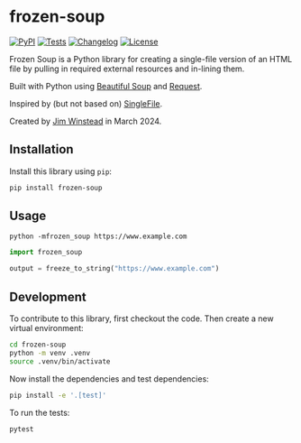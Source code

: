 # frozen-soup

[![PyPI](https://img.shields.io/pypi/v/frozen-soup.svg)](https://pypi.org/project/frozen-soup/)
[![Tests](https://github.com/jimwins/frozen-soup/actions/workflows/test.yml/badge.svg)](https://github.com/jimwins/frozen-soup/actions/workflows/test.yml)
[![Changelog](https://img.shields.io/github/v/release/jimwins/frozen-soup?include_prereleases&label=changelog)](https://github.com/jimwins/frozen-soup/releases)
[![License](https://img.shields.io/badge/license-Apache%202.0-blue.svg)](https://github.com/jimwins/frozen-soup/blob/main/LICENSE)

Frozen Soup is a Python library for creating a single-file version of an HTML
file by pulling in required external resources and in-lining them.

Built with Python using [Beautiful Soup](https://www.crummy.com/software/BeautifulSoup/)
and [Request](https://github.com/psf/requests).

Inspired by (but not based on) [SingleFile](https://github.com/gildas-lormeau/SingleFile).

Created by [Jim Winstead](https://trainedmonkey.com/) in March 2024.

## Installation

Install this library using `pip`:
```bash
pip install frozen-soup
```
## Usage

```base
python -mfrozen_soup https://www.example.com
```

```python
import frozen_soup

output = freeze_to_string("https://www.example.com")
```

## Development

To contribute to this library, first checkout the code. Then create a new virtual environment:
```bash
cd frozen-soup
python -m venv .venv
source .venv/bin/activate
```
Now install the dependencies and test dependencies:
```bash
pip install -e '.[test]'
```
To run the tests:
```bash
pytest
```
